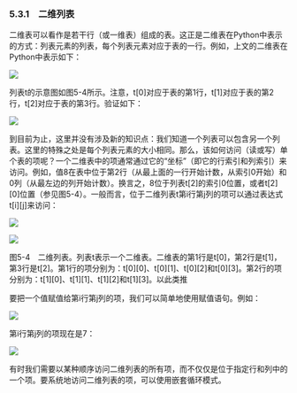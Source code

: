    

### 5.3.1　二维列表

二维表可以看作是若干行（或一维表）组成的表。这正是二维表在Python中表示的方式：列表元素的列表，每个列表元素对应于表的一行。例如，上文的二维表在Python中表示如下：

![](0-Assets/Epubook/程序员编程语言经典合集（计算机科学丛书5册套装），javapython编程语言含经典教材龙书《编译原理》%20(Bruce%20Eckel%20%20Alfred%20V.%20Aho%20%20Monica%20S.%20Lam%20etc.)%20(Z-Library)/images/image08411.jpeg)

列表t的示意图如图5-4所示。注意，t[0]对应于表的第1行，t[1]对应于表的第2行，t[2]对应于表的第3行。验证如下：

![](0-Assets/Epubook/程序员编程语言经典合集（计算机科学丛书5册套装），javapython编程语言含经典教材龙书《编译原理》%20(Bruce%20Eckel%20%20Alfred%20V.%20Aho%20%20Monica%20S.%20Lam%20etc.)%20(Z-Library)/images/image08412.jpeg)

到目前为止，这里并没有涉及新的知识点：我们知道一个列表可以包含另一个列表。这里的特殊之处是每个列表元素的大小相同。那么，该如何访问（读或写）单个表的项呢？一个二维表中的项通常通过它的“坐标”（即它的行索引和列索引）来访问。例如，值8在表中位于第2行（从最上面的一行开始计数，从索引0开始）和0列（从最左边的列开始计数）。换言之，8位于列表t[2]的索引0位置，或者t[2][0]位置（参见图5-4）。一般而言，位于二维列表t第i行第j列的项可以通过表达式t[i][j]来访问：

![](0-Assets/Epubook/程序员编程语言经典合集（计算机科学丛书5册套装），javapython编程语言含经典教材龙书《编译原理》%20(Bruce%20Eckel%20%20Alfred%20V.%20Aho%20%20Monica%20S.%20Lam%20etc.)%20(Z-Library)/images/image08413.jpeg)

![](0-Assets/Epubook/程序员编程语言经典合集（计算机科学丛书5册套装），javapython编程语言含经典教材龙书《编译原理》%20(Bruce%20Eckel%20%20Alfred%20V.%20Aho%20%20Monica%20S.%20Lam%20etc.)%20(Z-Library)/images/image08414.jpeg)

图5-4　二维列表。列表t表示一个二维表。二维表的第1行是t[0]，第2行是t[1]，第3行是t[2]。第1行的项分别为：t[0][0]、t[0][1]、t[0][2]和t[0][3]。第2行的项分别为：t[1][0]、t[1][1]、t[1][2]和t[1][3]。以此类推

要把一个值赋值给第i行第j列的项，我们可以简单地使用赋值语句。例如：

![](0-Assets/Epubook/程序员编程语言经典合集（计算机科学丛书5册套装），javapython编程语言含经典教材龙书《编译原理》%20(Bruce%20Eckel%20%20Alfred%20V.%20Aho%20%20Monica%20S.%20Lam%20etc.)%20(Z-Library)/images/image08415.jpeg)

第i行第j列的项现在是7：

![](0-Assets/Epubook/程序员编程语言经典合集（计算机科学丛书5册套装），javapython编程语言含经典教材龙书《编译原理》%20(Bruce%20Eckel%20%20Alfred%20V.%20Aho%20%20Monica%20S.%20Lam%20etc.)%20(Z-Library)/images/image08416.jpeg)

有时我们需要以某种顺序访问二维列表的所有项，而不仅仅是位于指定行和列中的一个项。要系统地访问二维列表的项，可以使用嵌套循环模式。